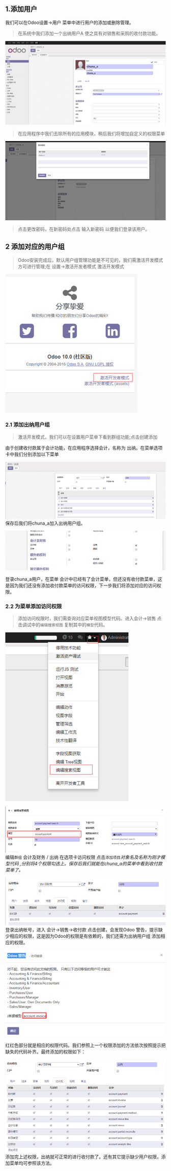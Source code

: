 
## 1.添加用户

我们可以在Odoo设置-&gt;用户 菜单中进行用户的添加或删除管理。

> 在系统中我们添加一个出纳用户A 使之具有对销售和采购的收付款功能。

![](/assets/}L%28~9ONRYQ`US3Y%29$7E5{EJ.png)

> 在应用程序中我们去除所有的应用模块，稍后我们将增加自定义的权限菜单

![](/assets/H]WDDG}F1P_5W8O49}5F99B.png)

> 点击更改密码，在新密码处点击 输入新密码 以便我们登录该用户。

## 2 添加对应的用户组

> Odoo安装完成后，默认用户组管理功能是不可见的，我们需激活开发模式方可进行管理;在 设置-&gt;激活开发者模式 激活开发模式

![](/assets/~I1O2FMQ18DQP$RYONU5JF5.png)

### 2.1 添加出纳用户组

> 激活开发模式，我们可以在设置用户菜单下看到群组功能;点击创建添加

由于创建收付款属于会计功能，在应用程序选择会计，名称为 出纳。在菜单选项卡中我们分别添加以下菜单

![](/assets/HQ]44W2GF_[TEH~{}~I[O5V.png)保存后我们将chuna\_a加入出纳用户组。

![](/assets/$%29AAWRRZXMD[}6GJKH231XI.png)

登录chuna\_a用户，在菜单 会计中已经有了会计菜单，但还没有收付款菜单，这是因为我们还没有添加收付款菜单的访问权限，下一步我们将添加对应的访问权限。

### 2.2 为菜单添加访问权限

> 添加访问权限时，我们需查询对应菜单视图模型代码。进入会计-&gt;销售 点击调试中的`编辑搜索视图` 复制其中的`模型`代码。

![](/assets/XLD[9P40J3Y]4_V5{9GCDA0.png)

![](/assets/import0313.png)编辑`群组` 会计及财务 / 出纳 在选项卡访问权限 点击`添加项目`_对象名及名称为刚才模型代码 ,分别将4个权限勾选上。保存后我们就能在chuna\_a的菜单中看到收付款菜单了。_

![](/assets/import031301.png)登录出纳帐号，进入 会计-&gt;销售-&gt;收付款 点击创建，会发现Odoo 警告，提示缺少相应的权限，这是因为Odoo的权限是有依赖的，我们还需为出纳用户组 添加相应的权限。

![](/assets/import03131459.png)

红红色部分就是相应的权限代码。我们参照上一个权限添加的方法依次按照提示把缺失的代码补齐。最终添加的权限如下：

![](/assets/import03131520.png)添加完上述权限，出纳就可正常的进行收付款了。还有其它提示缺少用户权限，添加菜单均可参照该方法。


